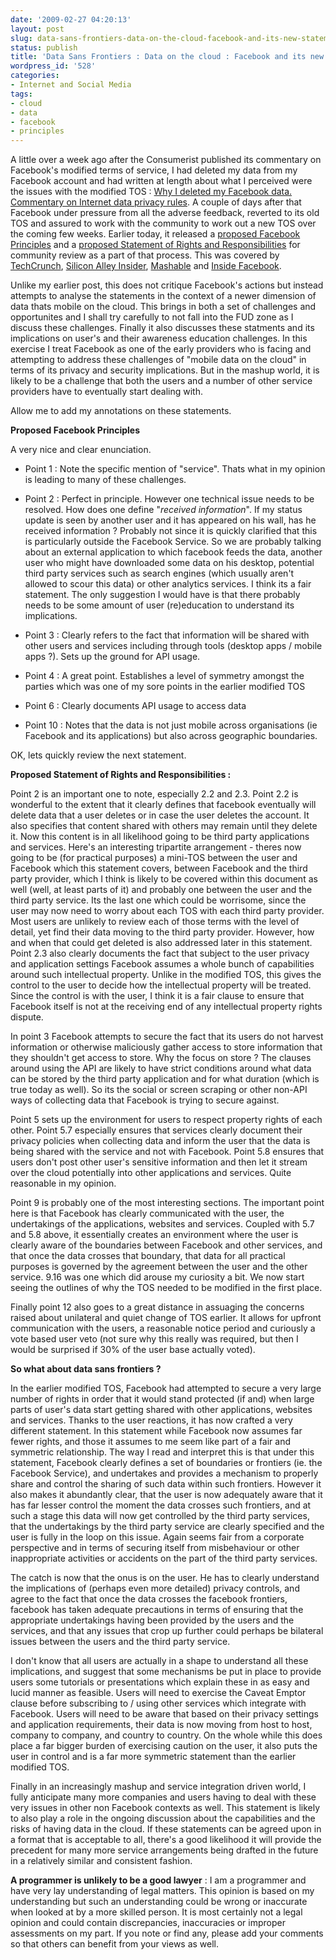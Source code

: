 ```yaml
---
date: '2009-02-27 04:20:13'
layout: post
slug: data-sans-frontiers-data-on-the-cloud-facebook-and-its-new-statements
status: publish
title: 'Data Sans Frontiers : Data on the cloud : Facebook and its new statements'
wordpress_id: '528'
categories:
- Internet and Social Media
tags:
- cloud
- data
- facebook
- principles
---
```


A little over a week ago after the Consumerist published its commentary on Facebook's modified terms of service, I had deleted my data from my Facebook account and had written at length about what I perceived were the issues with the modified TOS : [Why I deleted my Facebook data. Commentary on Internet data privacy rules](http://blog.dhananjaynene.com/2009/02/why-i-deleted-my-facebook-data-commentary-on-internet-data-privacy-rules). A couple of days after that Facebook under pressure from all the adverse feedback, reverted to its old TOS and assured to work with the community to work out a new TOS over the coming few weeks. Earlier today, it released a [proposed Facebook Principles](http://www.facebook.com/topic.php?uid=54964476066&topic=7960) and a [proposed Statement of Rights and Responsibilities](http://www.facebook.com/topic.php?uid=67758697570&topic=7569) for community review as a part of that process. This was covered by [TechCrunch](http://www.techcrunch.com/2009/02/26/facebook-opens-up-its-terms-of-service-to-input-from-users/), [Silicon Alley Insider](http://www.businessinsider.com/zuckerberg-we-do-not-own-user-data-users-do-2009-2), [Mashable](http://mashable.com/2009/02/26/mark-zuckerberg-facebook-tos/) and [Inside Facebook](http://www.insidefacebook.com/2009/02/26/facebook-drafts-new-governing-documents-process-for-user-voting-on-policy-changes/).

Unlike my earlier post, this does not critique Facebook's actions but instead attempts to analyse the statements in the context of a newer dimension of data thats mobile on the cloud. This brings in both a set of challenges and opportunites and I shall try carefully to not fall into the FUD zone as I discuss these challenges. Finally it also discusses these statments and its implications on user's and their awareness education challenges. In this exercise I treat Facebook as one of the early providers who is facing and attempting to address these challenges of "mobile data on the cloud" in terms of its privacy and security implications. But in the mashup world, it is likely to be a challenge that both the users and a number of other service providers have to eventually start dealing with. 

Allow me to add my annotations on these statements. 

**Proposed Facebook Principles**

A very nice and clear enunciation. 



	
  * Point 1 : Note the specific mention of "service". Thats what in my opinion is leading to many of these challenges.

	
  * Point 2 : Perfect in principle. However one technical issue needs to be resolved. How does one define "_received information_". If my status update is seen by another user and it has appeared on his wall, has he received information ? Probably not since it is quickly clarified that this is particularly outside the Facebook Service. So we are probably talking about an external application to which facebook feeds the data, another user who might have downloaded some data on his desktop, potential third party services such as search engines (which usually aren't allowed to scour this data) or other analytics services. I think its a fair statement. The only suggestion I would have is that there probably needs to be some amount of user (re)education to understand its implications.

	
  * Point 3 : Clearly refers to the fact that information will be shared with other users and services including through tools (desktop apps / mobile apps ?). Sets up the ground for API usage.

	
  * Point 4 : A great point. Establishes a level of symmetry amongst the parties which was one of my sore points in the earlier modified TOS

	
  * Point 6 : Clearly documents API usage to access data

	
  * Point 10 : Notes that the data is not just mobile across organisations (ie Facebook and its applications) but also across geographic boundaries.



OK, lets quickly review the next statement.

**Proposed Statement of Rights and Responsibilities :**

Point 2 is an important one to note, especially 2.2 and 2.3. Point 2.2 is wonderful to the extent that it clearly defines that facebook eventually will delete data that a user deletes or in case the user deletes the account. It also specifies that content shared with others may remain until they delete it. Now this content is in all likelihood going to be third party applications and services. Here's an interesting tripartite arrangement - theres now going to be (for practical purposes) a mini-TOS between the user and Facebook which this statement covers, between Facebook and the third party provider, which I think is likely to be covered within this document as well (well, at least parts of it) and probably one between the user and the third party service. Its the last one which could be worrisome, since the user may now need to worry about each TOS with each third party provider. Most users are unlikely to review each of those terms with the level of detail, yet find their data moving to the third party provider. However, how and when that could get deleted is also addressed later in this statement. Point 2.3 also clearly documents the fact that subject to the user privacy and application settings Facebook assumes a whole bunch of capabilities around such intellectual property. Unlike in the modified TOS, this gives the control to the user to decide how the intellectual property will be treated. Since the control is with the user, I think it is a fair clause to ensure that Facebook itself is not at the receiving end of any intellectual property rights dispute. 

In point 3 Facebook attempts to secure the fact that its users do not harvest information or otherwise maliciously gather access to store information that they shouldn't get access to store. Why the focus on store ? The clauses around using the API are likely to have strict conditions around what data can be stored by the third party application and for what duration (which is true today as well). So its the social or screen scraping or other non-API ways of collecting data that Facebook is trying to secure against. 

Point 5 sets up the environment for users to respect property rights of each other. Point 5.7 especially ensures that services clearly document their privacy policies when collecting data and inform the user that the data is being shared with the service and not with Facebook. Point 5.8 ensures that users don't post other user's sensitive information and then let it stream over the cloud potentially into other applications and services. Quite reasonable in my opinion.

Point 9 is probably one of the most interesting sections. The important point here is that Facebook has clearly communicated with the user, the undertakings of the applications, websites and services. Coupled with 5.7 and 5.8 above, it essentially creates an environment where the user is clearly aware of the boundaries between Facebook and other services, and that once the data crosses that boundary, that data for all practical purposes is governed by the agreement between the user and the other service. 9.16 was one which did arouse my curiosity a bit. We now start seeing the outlines of why the TOS needed to be modified in the first place.

Finally point 12 also goes to a great distance in assuaging the concerns raised about unilateral and quiet change of TOS earlier. It allows for upfront communication with the users, a reasonable notice period and curiously a vote based user veto (not sure why this really was required, but then I would be surprised if 30% of the user base actually voted). 

**So what about data sans frontiers ?**

In the earlier modified TOS, Facebook had attempted to secure a very large number of rights in order that it would stand protected (if and) when large parts of user's data start getting shared with other applications, websites and services. Thanks to the user reactions, it has now crafted a very different statement. In this statement while Facebook now assumes far fewer rights, and those it assumes to me seem like part of a fair and symmetric relationship. The way I read and interpret this is that under this statement, Facebook clearly defines a set of boundaries or frontiers (ie. the Facebook Service), and undertakes and provides a mechanism to properly share and control the sharing of such data within such frontiers. However it also makes it abundantly clear, that the user is now adequately aware that it has far lesser control the moment the data crosses such frontiers, and at such a stage this data will now get controlled by the third party services, that the undertakings by the third party service are clearly specified and the user is fully in the loop on this issue. Again seems fair from a corporate perspective and in terms of securing itself from misbehaviour or other inappropriate activities or accidents on the part of the third party services. 

The catch is now that the onus is on the user. He has to clearly understand the implications of (perhaps even more detailed) privacy controls, and agree to the fact that once the data crosses the facebook frontiers, facebook has taken adequate precautions in terms of ensuring that the appropriate undertakings having been provided by the users and the services, and that any issues that crop up further could perhaps be bilateral issues between the users and the third party service. 

I don't know that all users are actually in a shape to understand all these implications, and suggest that some mechanisms be put in place to provide users some tutorials or presentations which explain these in as easy and lucid manner as feasible. Users will need to exercise the Caveat Emptor clause before subscribing to / using other services which integrate with Facebook. Users will need to be aware that based on their privacy settings and application requirements, their data is now moving from host to host, company to company, and country to country. On the whole while this does place a far bigger burden of exercising caution on the user, it also puts the user in control and is a far more symmetric statement than the earlier modified TOS.

Finally in an increasingly mashup and service integration driven world, I fully anticipate many more companies and users having to deal with these very issues in other non Facebook contexts as well. This statement is likely to also play a role in the ongoing discussion about the capabilities and the risks of having data in the cloud. If these statements can be agreed upon in a format that is acceptable to all, there's a good likelihood it will provide the precedent for many more service arrangements being drafted in the future in a relatively similar and consistent fashion. 

**A programmer is unlikely to be a good lawyer** : I am a programmer and have very lay understanding of legal matters. This opinion is based on my understanding but such an understanding could be wrong or inaccurate when looked at by a more skilled person. It is most certainly not a legal opinion and could contain discrepancies, inaccuracies or improper assessments on my part. If you note or find any, please add your comments so that others can benefit from your views as well. 
